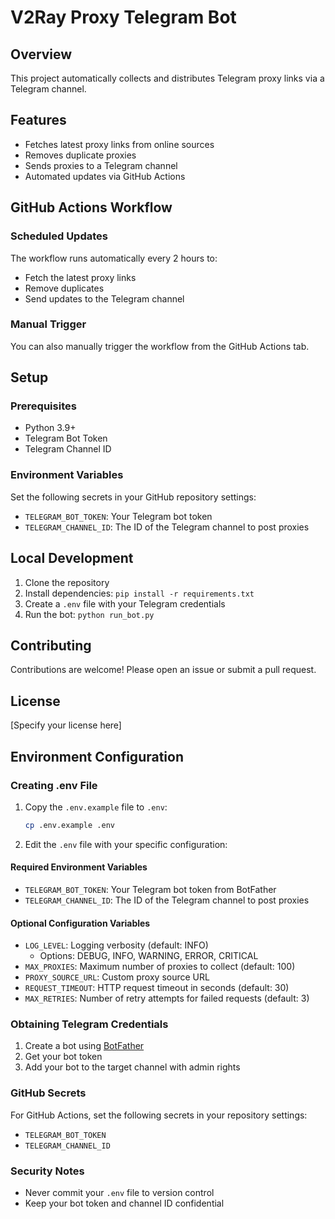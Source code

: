 # V2Ray Proxy Telegram Bot

## Overview
This project automatically collects and distributes Telegram proxy links via a Telegram channel.

## Features
- Fetches latest proxy links from online sources
- Removes duplicate proxies
- Sends proxies to a Telegram channel
- Automated updates via GitHub Actions

## GitHub Actions Workflow

### Scheduled Updates
The workflow runs automatically every 2 hours to:
- Fetch the latest proxy links
- Remove duplicates
- Send updates to the Telegram channel

### Manual Trigger
You can also manually trigger the workflow from the GitHub Actions tab.

## Setup

### Prerequisites
- Python 3.9+
- Telegram Bot Token
- Telegram Channel ID

### Environment Variables
Set the following secrets in your GitHub repository settings:
- `TELEGRAM_BOT_TOKEN`: Your Telegram bot token
- `TELEGRAM_CHANNEL_ID`: The ID of the Telegram channel to post proxies

## Local Development
1. Clone the repository
2. Install dependencies: `pip install -r requirements.txt`
3. Create a `.env` file with your Telegram credentials
4. Run the bot: `python run_bot.py`

## Contributing
Contributions are welcome! Please open an issue or submit a pull request.

## License
[Specify your license here]

## Environment Configuration

### Creating .env File
1. Copy the `.env.example` file to `.env`:
   ```bash
   cp .env.example .env
   ```

2. Edit the `.env` file with your specific configuration:

#### Required Environment Variables
- `TELEGRAM_BOT_TOKEN`: Your Telegram bot token from BotFather
- `TELEGRAM_CHANNEL_ID`: The ID of the Telegram channel to post proxies

#### Optional Configuration Variables
- `LOG_LEVEL`: Logging verbosity (default: INFO)
  - Options: DEBUG, INFO, WARNING, ERROR, CRITICAL
- `MAX_PROXIES`: Maximum number of proxies to collect (default: 100)
- `PROXY_SOURCE_URL`: Custom proxy source URL
- `REQUEST_TIMEOUT`: HTTP request timeout in seconds (default: 30)
- `MAX_RETRIES`: Number of retry attempts for failed requests (default: 3)

### Obtaining Telegram Credentials
1. Create a bot using [BotFather](https://t.me/botfather)
2. Get your bot token
3. Add your bot to the target channel with admin rights

### GitHub Secrets
For GitHub Actions, set the following secrets in your repository settings:
- `TELEGRAM_BOT_TOKEN`
- `TELEGRAM_CHANNEL_ID`

### Security Notes
- Never commit your `.env` file to version control
- Keep your bot token and channel ID confidential 